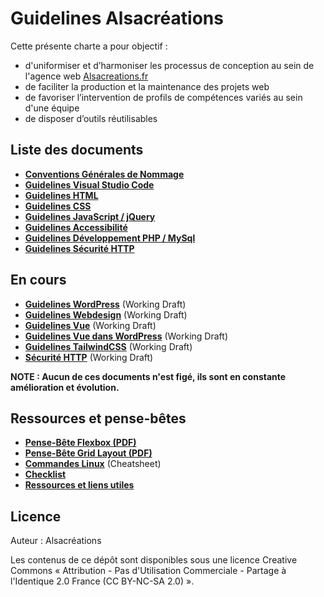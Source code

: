 # Guidelines Alsacréations

Cette présente charte a pour objectif :

- d'uniformiser et d’harmoniser les processus de conception au sein de l'agence web [Alsacreations.fr](https://www.alsacreations.fr/)
- de faciliter la production et la maintenance des projets web
- de favoriser l’intervention de profils de compétences variés au sein d'une équipe
- de disposer d’outils réutilisables

## Liste des documents

- [**Conventions Générales de Nommage**](Conventions-generales-nommage.md)
- [**Guidelines Visual Studio Code**](Guidelines-VScode.md)
- [**Guidelines HTML**](Guidelines-HTML.md)
- [**Guidelines CSS**](Guidelines-CSS.md)
- [**Guidelines JavaScript / jQuery**](Guidelines-JavaScript.md)
- [**Guidelines Accessibilité**](Guidelines-Accessibilite.md)
- [**Guidelines Développement PHP / MySql**](Guidelines-Developpement-PHP.md)
- [**Guidelines Sécurité HTTP**](Guidelines-Securite-HTTP.md)

## En cours

- [**Guidelines WordPress**](Guidelines-WordPress.md) (Working Draft)
- [**Guidelines Webdesign**]() (Working Draft)
- [**Guidelines Vue**]() (Working Draft)
- [**Guidelines Vue dans WordPress**]() (Working Draft)
- [**Guidelines TailwindCSS**]() (Working Draft)
- [**Sécurité HTTP**]() (Working Draft)

**NOTE : Aucun de ces documents n'est figé, ils sont en constante amélioration et évolution.**

## Ressources et pense-bêtes

- [**Pense-Bête Flexbox (PDF)**](https://github.com/alsacreations/guidelines/blob/master/flexbox-cheatsheet.pdf)
- [**Pense-Bête Grid Layout (PDF)**](https://github.com/alsacreations/guidelines/blob/master/grid-cheatsheet.pdf)
- [**Commandes Linux**](Commandes-Linux.md) (Cheatsheet)
- [**Checklist**](Checklist.md)
- [**Ressources et liens utiles**](Ressources-liens.md)

## Licence

Auteur : Alsacréations

Les contenus de ce dépôt sont disponibles sous une licence Creative Commons « Attribution - Pas d'Utilisation Commerciale - Partage à l'Identique 2.0 France (CC BY-NC-SA 2.0) ».
